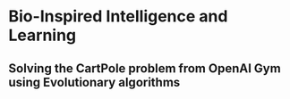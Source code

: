 # Bio-Inspired Intelligence and Learning 
## Solving the CartPole problem from OpenAI Gym using Evolutionary algorithms

